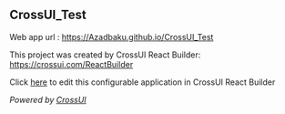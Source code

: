 ## CrossUI_Test
Web app url : https://Azadbaku.github.io/CrossUI_Test

This project was created by CrossUI React Builder: https://crossui.com/ReactBuilder

Click [here](https://crossui.com/ReactBuilder/#!from=github&owner=Azadbaku&repo=CrossUI_Test) to edit this configurable application in CrossUI React Builder

<i>Powered by [CrossUI](https://crossui.com)</i>
